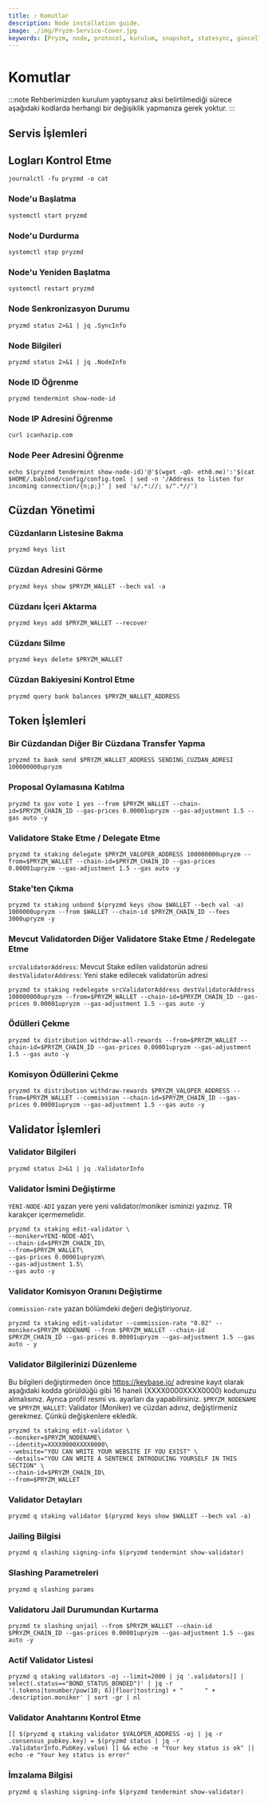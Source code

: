 ```yaml
---
title: ⤴️ Komutlar
description: Node installation guide.
image: ./img/Pryzm-Service-Cover.jpg
keywords: [Pryzm, node, protocol, kurulum, snapshot, statesync, güncelleme]
---
```


# Komutlar
:::note
Rehberimizden kurulum yaptıysanız aksi belirtilmediği sürece aşağıdaki kodlarda herhangi bir değişiklik yapmanıza gerek yoktur.
:::

## Servis İşlemleri

## Logları Kontrol Etme 
```
journalctl -fu pryzmd -o cat
```

### Node'u Başlatma
```
systemctl start pryzmd
```

### Node'u Durdurma
```
systemctl stop pryzmd
```

### Node'u Yeniden Başlatma
```
systemctl restart pryzmd
```

### Node Senkronizasyon Durumu
```
pryzmd status 2>&1 | jq .SyncInfo
```

### Node Bilgileri
```
pryzmd status 2>&1 | jq .NodeInfo
```

### Node ID Öğrenme
```
pryzmd tendermint show-node-id
```

### Node IP Adresini Öğrenme
```
curl icanhazip.com
```

### Node Peer Adresini Öğrenme
```
echo $(pryzmd tendermint show-node-id)'@'$(wget -qO- eth0.me)':'$(cat $HOME/.bablond/config/config.toml | sed -n '/Address to listen for incoming connection/{n;p;}' | sed 's/.*://; s/".*//')
```

## Cüzdan Yönetimi

### Cüzdanların Listesine Bakma
```
pryzmd keys list
```

### Cüzdan Adresini Görme
```
pryzmd keys show $PRYZM_WALLET --bech val -a
```

### Cüzdanı İçeri Aktarma
```
pryzmd keys add $PRYZM_WALLET --recover
```

### Cüzdanı Silme
```
pryzmd keys delete $PRYZM_WALLET
```

### Cüzdan Bakiyesini Kontrol Etme
```
pryzmd query bank balances $PRYZM_WALLET_ADDRESS
```

## Token İşlemleri

### Bir Cüzdandan Diğer Bir Cüzdana Transfer Yapma
```
pryzmd tx bank send $PRYZM_WALLET_ADDRESS SENDING_CUZDAN_ADRESI 100000000upryzm
```

### Proposal Oylamasına Katılma
```
pryzmd tx gov vote 1 yes --from $PRYZM_WALLET --chain-id=$PRYZM_CHAIN_ID --gas-prices 0.00001upryzm --gas-adjustment 1.5 --gas auto -y
```

### Validatore Stake Etme / Delegate Etme
```
pryzmd tx staking delegate $PRYZM_VALOPER_ADDRESS 100000000upryzm --from=$PRYZM_WALLET --chain-id=$PRYZM_CHAIN_ID --gas-prices 0.00001upryzm --gas-adjustment 1.5 --gas auto -y
```

### Stake'ten Çıkma
```
pryzmd tx staking unbond $(pryzmd keys show $WALLET --bech val -a) 1000000upryzm --from $WALLET --chain-id $PRYZM_CHAIN_ID --fees 3000upryzm -y
```

### Mevcut Validatorden Diğer Validatore Stake Etme / Redelegate Etme
`srcValidatorAddress`: Mevcut Stake edilen validatorün adresi
`destValidatorAddress`: Yeni stake edilecek validatorün adresi
```
pryzmd tx staking redelegate srcValidatorAddress destValidatorAddress 100000000upryzm --from=$PRYZM_WALLET --chain-id=$PRYZM_CHAIN_ID --gas-prices 0.00001upryzm --gas-adjustment 1.5 --gas auto -y
```

### Ödülleri Çekme
```
pryzmd tx distribution withdraw-all-rewards --from=$PRYZM_WALLET --chain-id=$PRYZM_CHAIN_ID --gas-prices 0.00001upryzm --gas-adjustment 1.5 --gas auto -y
```

### Komisyon Ödüllerini Çekme
```
pryzmd tx distribution withdraw-rewards $PRYZM_VALOPER_ADDRESS --from=$PRYZM_WALLET --commission --chain-id=$PRYZM_CHAIN_ID --gas-prices 0.00001upryzm --gas-adjustment 1.5 --gas auto -y
```

## Validator İşlemleri

### Validator Bilgileri
```
pryzmd status 2>&1 | jq .ValidatorInfo
```

### Validator İsmini Değiştirme
`YENI-NODE-ADI` yazan yere yeni validator/moniker isminizi yazınız. TR karakçer içermemelidir.
```
pryzmd tx staking edit-validator \
--moniker=YENI-NODE-ADI\
--chain-id=$PRYZM_CHAIN_ID\
--from=$PRYZM_WALLET\
--gas-prices 0.00001upryzm\
--gas-adjustment 1.5\
--gas auto -y
```

### Validator Komisyon Oranını Değiştirme
`commission-rate` yazan bölümdeki değeri değiştiriyoruz.
```
pryzmd tx staking edit-validator --commission-rate "0.02" --moniker=$PRYZM_NODENAME --from $PRYZM_WALLET --chain-id $PRYZM_CHAIN_ID --gas-prices 0.00001upryzm --gas-adjustment 1.5 --gas auto - y
```

### Validator Bilgilerinizi Düzenleme
Bu bilgileri değiştirmeden önce https://keybase.io/ adresine kayıt olarak aşağıdaki kodda görüldüğü gibi 16 haneli (XXXX0000XXXX0000) kodunuzu almalısınız. Ayrıca profil resmi vs. ayarları da yapabilirsiniz. 
`$PRYZM_NODENAME` ve `$PRYZM_WALLET`: Validator (Moniker) ve cüzdan adınız, değiştirmeniz gerekmez. Çünkü değişkenlere ekledik.
```
pryzmd tx staking edit-validator \
--moniker=$PRYZM_NODENAME\
--identity=XXXX0000XXXX0000\
--website="YOU CAN WRITE YOUR WEBSITE IF YOU EXIST" \
--details="YOU CAN WRITE A SENTENCE INTRODUCING YOURSELF IN THIS SECTION" \
--chain-id=$PRYZM_CHAIN_ID\
--from=$PRYZM_WALLET
```

### Validator Detayları
```
pryzmd q staking validator $(pryzmd keys show $WALLET --bech val -a)
```

### Jailing Bilgisi
```
pryzmd q slashing signing-info $(pryzmd tendermint show-validator)
```

### Slashing Parametreleri
```
pryzmd q slashing params
```

### Validatoru Jail Durumundan Kurtarma 
```
pryzmd tx slashing unjail --from $PRYZM_WALLET --chain-id $PRYZM_CHAIN_ID --gas-prices 0.00001upryzm --gas-adjustment 1.5 --gas auto -y
```

### Actif Validator Listesi
```
pryzmd q staking validators -oj --limit=2000 | jq '.validators[] | select(.status=="BOND_STATUS_BONDED")' | jq -r '(.tokens|tonumber/pow(10; 6)|floor|tostring) + " 	 " + .description.moniker' | sort -gr | nl
```

### Validator Anahtarını Kontrol Etme
```
[[ $(pryzmd q staking validator $VALOPER_ADDRESS -oj | jq -r .consensus_pubkey.key) = $(pryzmd status | jq -r .ValidatorInfo.PubKey.value) ]] && echo -e "Your key status is ok" || echo -e "Your key status is error"
```

### İmzalama Bilgisi
```
pryzmd q slashing signing-info $(pryzmd tendermint show-validator)
```